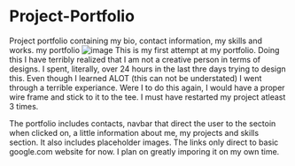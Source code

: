 # Project-Portfolio
Project portfolio containing my bio, contact information, my skills and works.
my portfolio ![image](https://user-images.githubusercontent.com/95493312/147023405-6d5d2357-ca0c-4485-88df-2efc7ff9770d.png)
This is my first attempt at my portfolio. Doing this I have terribly realized that I am not a creative person in terms of designs. I spent, literally, over 24 hours in the last thre days trying to design this. Even though I learned ALOT (this can not be understated) I went through a terrible experiance. Were I to do this again, I would have a proper wire frame and stick to it to the tee. I must have restarted my project atleast 3 times. 

The portfolio includes contacts, navbar that direct the user to the sectoin when clicked on, a little information about me, my projects and skills section. It also includes placeholder images. The links only direct to basic google.com website for now. I plan on greatly imporing it on my own time. 
